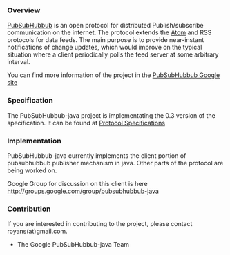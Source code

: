 ### Overview ###

[PubSubHubbub](http://code.google.com/p/pubsubhubbub/) is an open protocol for distributed Publish/subscribe communication on the internet. The protocol extends the [Atom](http://www.ietf.org/rfc/rfc4287.txt) and RSS protocols for data feeds. The main purpose is to provide near-instant notifications of change updates, which would improve on the typical situation where a client periodically polls the feed server at some arbitrary interval.

You can find more information of the project in the [PubSubHubbub Google site](http://code.google.com/p/pubsubhubbub/)

### Specification ###

The PubSubHubbub-java project is implementating the 0.3 version of the specification. It can be found at [Protocol Specifications](http://pubsubhubbub.googlecode.com/svn/trunk/pubsubhubbub-core-0.3.html)

### Implementation ###

PubSubHubbub-java currently implements the client portion of pubsubhubbub publisher mechanism in java. Other parts of the protocol are being worked on.

Google Group for discussion on this client is here
<a href='http://groups.google.com/group/pubsubhubbub-java'><a href='http://groups.google.com/group/pubsubhubbub-java'>http://groups.google.com/group/pubsubhubbub-java</a></a>

### Contribution ###

If you are interested in contributing to the project, please contact royans(at)gmail.com.

- The Google PubSubHubbub-java Team